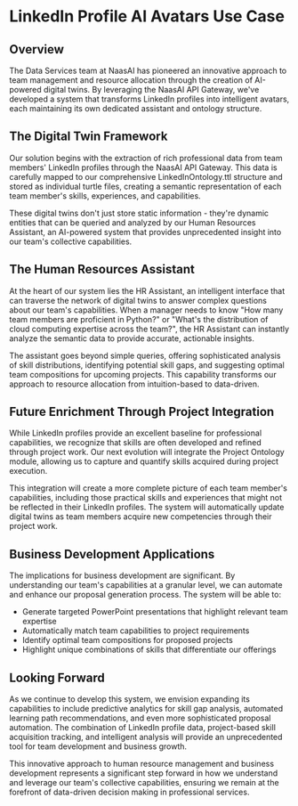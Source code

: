 # LinkedIn Profile AI Avatars Use Case

## Overview
The Data Services team at NaasAI has pioneered an innovative approach to team management and resource allocation through the creation of AI-powered digital twins. By leveraging the NaasAI API Gateway, we've developed a system that transforms LinkedIn profiles into intelligent avatars, each maintaining its own dedicated assistant and ontology structure.

## The Digital Twin Framework

Our solution begins with the extraction of rich professional data from team members' LinkedIn profiles through the NaasAI API Gateway. This data is carefully mapped to our comprehensive LinkedInOntology.ttl structure and stored as individual turtle files, creating a semantic representation of each team member's skills, experiences, and capabilities.

These digital twins don't just store static information - they're dynamic entities that can be queried and analyzed by our Human Resources Assistant, an AI-powered system that provides unprecedented insight into our team's collective capabilities.

## The Human Resources Assistant

At the heart of our system lies the HR Assistant, an intelligent interface that can traverse the network of digital twins to answer complex questions about our team's capabilities. When a manager needs to know "How many team members are proficient in Python?" or "What's the distribution of cloud computing expertise across the team?", the HR Assistant can instantly analyze the semantic data to provide accurate, actionable insights.

The assistant goes beyond simple queries, offering sophisticated analysis of skill distributions, identifying potential skill gaps, and suggesting optimal team compositions for upcoming projects. This capability transforms our approach to resource allocation from intuition-based to data-driven.

## Future Enrichment Through Project Integration

While LinkedIn profiles provide an excellent baseline for professional capabilities, we recognize that skills are often developed and refined through project work. Our next evolution will integrate the Project Ontology module, allowing us to capture and quantify skills acquired during project execution.

This integration will create a more complete picture of each team member's capabilities, including those practical skills and experiences that might not be reflected in their LinkedIn profiles. The system will automatically update digital twins as team members acquire new competencies through their project work.

## Business Development Applications

The implications for business development are significant. By understanding our team's capabilities at a granular level, we can automate and enhance our proposal generation process. The system will be able to:

- Generate targeted PowerPoint presentations that highlight relevant team expertise
- Automatically match team capabilities to project requirements
- Identify optimal team compositions for proposed projects
- Highlight unique combinations of skills that differentiate our offerings

## Looking Forward

As we continue to develop this system, we envision expanding its capabilities to include predictive analytics for skill gap analysis, automated learning path recommendations, and even more sophisticated proposal automation. The combination of LinkedIn profile data, project-based skill acquisition tracking, and intelligent analysis will provide an unprecedented tool for team development and business growth.

This innovative approach to human resource management and business development represents a significant step forward in how we understand and leverage our team's collective capabilities, ensuring we remain at the forefront of data-driven decision making in professional services.



